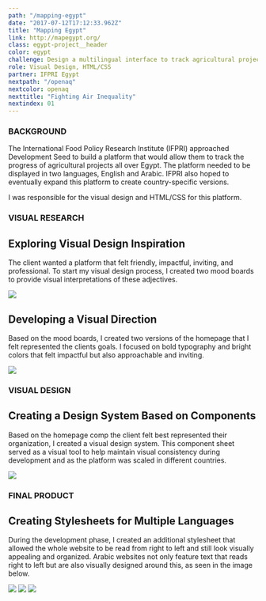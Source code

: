```yaml
---
path: "/mapping-egypt"
date: "2017-07-12T17:12:33.962Z"
title: "Mapping Egypt"
link: http://mapegypt.org/
class: egypt-project__header
color: egypt
challenge: Design a multilingual interface to track agricultural projects across Egypt and a scalable design system that allows the platform to be replicated in different countries.
role: Visual Design, HTML/CSS
partner: IFPRI Egypt
nextpath: "/openaq"
nextcolor: openaq
nexttitle: "Fighting Air Inequality"
nextindex: 01
---
```


<section class='light'>
<div class='inner'>
<div class='section__prose'>

### BACKGROUND

The International Food Policy Research Institute (IFPRI) approached Development Seed to build a platform that would allow them to track the progress of agricultural projects all over Egypt. The platform needed to be displayed in two languages, English and Arabic. IFPRI also hoped to eventually expand this platform to create country-specific versions.

I was responsible for the visual design and HTML/CSS for this platform.

</div>
</section>

<section>
<div class='inner'>
<div class='section__prose'>

### VISUAL RESEARCH

## Exploring Visual Design Inspiration

The client wanted a platform that felt friendly, impactful, inviting, and professional. To start my visual design process, I created two mood boards to provide visual interpretations of these adjectives.

<img src='./egypt-moodboards.png'> 

## Developing a Visual Direction

Based on the mood boards, I created two versions of the homepage that I felt represented the clients goals. I focused on bold typography and bright colors that felt impactful but also approachable and inviting.

<img src='./egypt-homepage-options.png'> 

</div>
</div>
</section>

<section class='light'>
<div class='inner'>
<div class='section__prose'>

### VISUAL DESIGN

## Creating a Design System Based on Components

Based on the homepage comp the client felt best represented their organization, I created a visual design system. This component sheet served as a visual tool to help maintain visual consistency during development and as the platform was scaled in different countries.


<img src='./egypt-component.png'/>


</div>
</div>
</section>

<section>
<div class='inner'>
<div class='section__prose'>

### FINAL PRODUCT

## Creating Stylesheets for Multiple Languages

During the development phase, I created an additional stylesheet that allowed the whole website to be read from right to left and still look visually appealing and organized. Arabic websites not only feature text that reads right to left but are also visually designed around this, as seen in the image below.

<img src='./egypt-rtl.png'>

<img src='./egypt-homepage.png'>

<img src='./egypt-project-final.png'>

</div>
</div>
</section>





